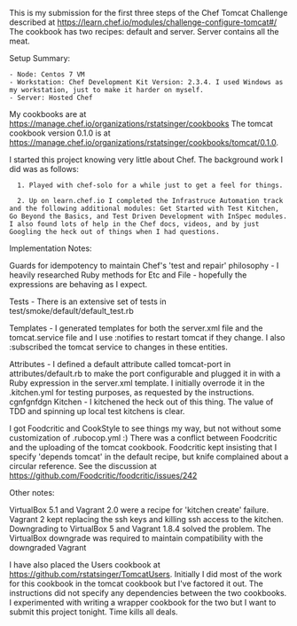 
This is my submission for the first three steps of the Chef Tomcat Challenge described at https://learn.chef.io/modules/challenge-configure-tomcat#/ The cookbook has two recipes: default and server. Server contains all the meat.

Setup Summary:

	- Node: Centos 7 VM 
	- Workstation: Chef Development Kit Version: 2.3.4. I used Windows as my workstation, just to make it harder on myself.
	- Server: Hosted Chef

My cookbooks are at https://manage.chef.io/organizations/rstatsinger/cookbooks The tomcat cookbook version 0.1.0 is at https://manage.chef.io/organizations/rstatsinger/cookbooks/tomcat/0.1.0.

I started this project knowing very little about Chef. The background work I did was as follows:

      1. Played with chef-solo for a while just to get a feel for things.

      2. Up on learn.chef.io I completed the Infrastruce Automation track and the following additional modules: Get Started with Test Kitchen, Go Beyond the Basics, and Test Driven Development with InSpec modules. I also found lots of help in the Chef docs, videos, and by just Googling the heck out of things when I had questions.

Implementation Notes:

Guards for idempotency to maintain Chef's 'test and repair' philosophy - I heavily researched Ruby methods for Etc and File - hopefully the expressions are behaving as I expect.

Tests - There is an extensive set of tests in test/smoke/default/default_test.rb

Templates - I generated templates for both the server.xml file and the tomcat.service file and I use :notifies to restart tomcat if they change. I also :subscribed the tomcat service to changes in these entities.

Attributes - I  defined a default attribute called tomcat-port in attributes/default.rb to make the port configurable and plugged it in with a Ruby expression in the server.xml template. I initially overrode it in the .kitchen.yml for testing purposes, as requested by the instructions.
cgnfgnfdgn
Kitchen - I kitchened the heck out of this thing. The value of TDD and spinning up local test kitchens is clear.

I got Foodcritic and CookStyle to see things my way, but not without some customization of .rubocop.yml :) There was a conflict between Foodcritic and the uploading of the tomcat cookbook. Foodcritic kept insisting that I specify 'depends tomcat' in the default recipe, but knife complained about a circular reference. See the discussion at https://github.com/Foodcritic/foodcritic/issues/242

Other notes:

VirtualBox 5.1 and Vagrant 2.0 were a recipe for 'kitchen create' failure. Vagrant 2 kept replacing the ssh keys and killing ssh access to the kitchen. Downgrading to VirtualBox 5 and Vagrant 1.8.4 solved the problem. The VirtualBox downgrade was required to maintain compatibility with the 
downgraded Vagrant

I have also placed the Users cookbook at https://github.com/rstatsinger/TomcatUsers. Initially I did most of the work for this cookbook in the tomcat cookbook but I've factored it out. The instructions did not specify any dependencies between the two cookbooks. I experimented with writing a wrapper cookbook for the two but I want to submit this project tonight. Time kills all deals.


